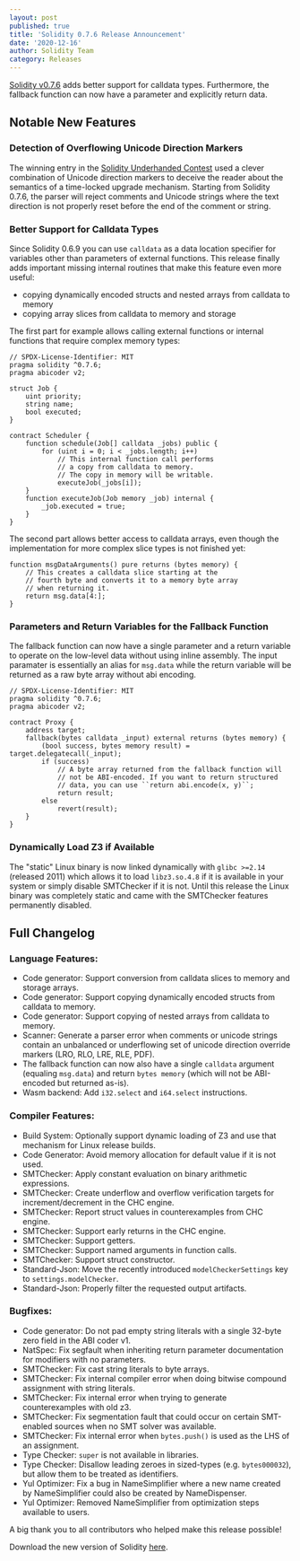 ```yaml
---
layout: post
published: true
title: 'Solidity 0.7.6 Release Announcement'
date: '2020-12-16'
author: Solidity Team
category: Releases
---
```


[Solidity v0.7.6](https://github.com/ethereum/solidity/releases/tag/v0.7.6) adds better support for calldata types. Furthermore, the fallback function can now have a parameter and explicitly return data.

## Notable New Features

### Detection of Overflowing Unicode Direction Markers

The winning entry in the
[Solidity Underhanded Contest](https://blog.soliditylang.org/2020/12/03/solidity-underhanded-contest-winners/)
used a clever combination of Unicode direction markers to deceive the reader about
the semantics of a time-locked upgrade mechanism. Starting from Solidity 0.7.6, the parser will reject
comments and Unicode strings where the text direction is not properly reset before the end of the
comment or string.

### Better Support for Calldata Types

Since Solidity 0.6.9 you can use ``calldata`` as a data location specifier for variables other than
parameters of external functions. This release finally adds important missing internal routines that
make this feature even more useful:

- copying dynamically encoded structs and nested arrays from calldata to memory
- copying array slices from calldata to memory and storage

The first part for example allows calling external functions or internal functions that require complex memory types:

```solidity
// SPDX-License-Identifier: MIT
pragma solidity ^0.7.6;
pragma abicoder v2;

struct Job {
    uint priority;
    string name;
    bool executed;
}

contract Scheduler {
    function schedule(Job[] calldata _jobs) public {
        for (uint i = 0; i < _jobs.length; i++)
            // This internal function call performs
            // a copy from calldata to memory.
            // The copy in memory will be writable.
            executeJob(_jobs[i]);
    }
    function executeJob(Job memory _job) internal {
        _job.executed = true;
    }
}
```

The second part allows better access to calldata arrays, even though the implementation for
more complex slice types is not finished yet:

```solidity
function msgDataArguments() pure returns (bytes memory) {
    // This creates a calldata slice starting at the
    // fourth byte and converts it to a memory byte array
    // when returning it.
    return msg.data[4:];
}
```


### Parameters and Return Variables for the Fallback Function

The fallback function can now have a single parameter and a return variable to operate on the low-level data without using inline assembly.
The input paramater is essentially an alias for ``msg.data`` while the return variable
will be returned as a raw byte array without abi encoding.

```solidity
// SPDX-License-Identifier: MIT
pragma solidity ^0.7.6;
pragma abicoder v2;

contract Proxy {
    address target;
    fallback(bytes calldata _input) external returns (bytes memory) {
        (bool success, bytes memory result) = target.delegatecall(_input);
        if (success)
            // A byte array returned from the fallback function will
            // not be ABI-encoded. If you want to return structured
            // data, you can use ``return abi.encode(x, y)``;
            return result;
        else
            revert(result);
    }
}
```

### Dynamically Load Z3 if Available

The "static" Linux binary is now linked dynamically with ``glibc >=2.14`` (released 2011)
which allows it to load ``libz3.so.4.8`` if it is available in your system or simply disable SMTChecker if it is not.
Until this release the Linux binary was completely static and came with the SMTChecker features permanently disabled.

## Full Changelog

### Language Features:
 * Code generator: Support conversion from calldata slices to memory and storage arrays.
 * Code generator: Support copying dynamically encoded structs from calldata to memory.
 * Code generator: Support copying of nested arrays from calldata to memory.
 * Scanner: Generate a parser error when comments or unicode strings contain an unbalanced or underflowing set of unicode direction override markers (LRO, RLO, LRE, RLE, PDF).
 * The fallback function can now also have a single ``calldata`` argument (equaling ``msg.data``) and return ``bytes memory`` (which will not be ABI-encoded but returned as-is).
 * Wasm backend: Add ``i32.select`` and ``i64.select`` instructions.

### Compiler Features:
 * Build System: Optionally support dynamic loading of Z3 and use that mechanism for Linux release builds.
 * Code Generator: Avoid memory allocation for default value if it is not used.
 * SMTChecker: Apply constant evaluation on binary arithmetic expressions.
 * SMTChecker: Create underflow and overflow verification targets for increment/decrement in the CHC engine.
 * SMTChecker: Report struct values in counterexamples from CHC engine.
 * SMTChecker: Support early returns in the CHC engine.
 * SMTChecker: Support getters.
 * SMTChecker: Support named arguments in function calls.
 * SMTChecker: Support struct constructor.
 * Standard-Json: Move the recently introduced ``modelCheckerSettings`` key to ``settings.modelChecker``.
 * Standard-Json: Properly filter the requested output artifacts.

### Bugfixes:
 * Code generator: Do not pad empty string literals with a single 32-byte zero field in the ABI coder v1.
 * NatSpec: Fix segfault when inheriting return parameter documentation for modifiers with no parameters.
 * SMTChecker: Fix cast string literals to byte arrays.
 * SMTChecker: Fix internal compiler error when doing bitwise compound assignment with string literals.
 * SMTChecker: Fix internal error when trying to generate counterexamples with old z3.
 * SMTChecker: Fix segmentation fault that could occur on certain SMT-enabled sources when no SMT solver was available.
 * SMTChecker: Fix internal error when ``bytes.push()`` is used as the LHS of an assignment.
 * Type Checker: ``super`` is not available in libraries.
 * Type Checker: Disallow leading zeroes in sized-types (e.g. ``bytes000032``), but allow them to be treated as identifiers.
 * Yul Optimizer: Fix a bug in NameSimplifier where a new name created by NameSimplifier could also be created by NameDispenser.
 * Yul Optimizer: Removed NameSimplifier from optimization steps available to users.


A big thank you to all contributors who helped make this release possible!

Download the new version of Solidity [here](https://github.com/ethereum/solidity/releases/tag/v0.7.6).

